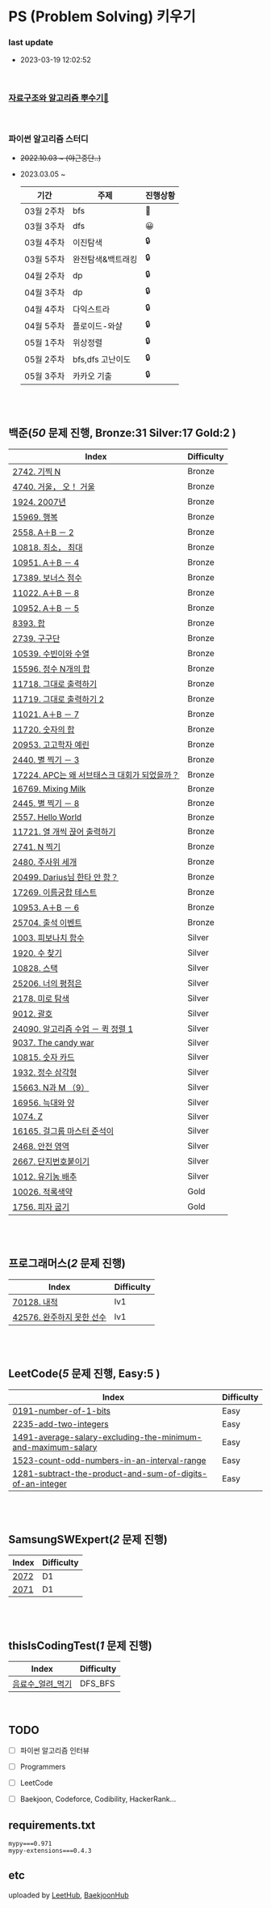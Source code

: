 

# PS (Problem Solving) 키우기


### last update
- 2023-03-19 12:02:52


</br>

### [자료구조와 알고리즘 뿌수기👊](https://www.notion.so/typeerror/e41b98ea18ae4db2b385558f2d018c9f)

</br>

### 파이썬 알고리즘 스터디
- ~~2022.10.03 ~  (야근중단..)~~
- 2023.03.05 ~ 

    |   기간   | 주제 | 진행상황 |
    | -------- | --- | ----- |
    | 03월 2주차 | bfs | 🧐 |
    | 03월 3주차 | dfs | 😀 |
    | 03월 4주차 | 이진탐색| 🔒 |
    | 03월 5주차 | 완전탐색&백트래킹 | 🔒 |
    | 04월 2주차 | dp | 🔒 |
    | 04월 3주차 | dp | 🔒 |
    | 04월 4주차 | 다익스트라 | 🔒 |
    | 04월 5주차 | 플로이드-와샬 | 🔒 |
    | 05월 1주차 |  위상정렬   | 🔒 |
    | 05월 2주차 |  bfs,dfs 고난이도  | 🔒 |
    | 05월 3주차 |  카카오 기출  | 🔒 |






</br></br>
 ## 백준(<i>50</i> 문제 진행, Bronze:31 Silver:17 Gold:2 ) </br>
 | Index | Difficulty |
 | ----- | ----- |
 | [2742. 기찍 N](./백준/Bronze/2742. 기찍 N/기찍 N.py) | Bronze |
 | [4740. 거울， 오！ 거울](./백준/Bronze/4740. 거울， 오！ 거울/거울， 오！ 거울.py) | Bronze |
 | [1924. 2007년](./백준/Bronze/1924. 2007년/2007년.py) | Bronze |
 | [15969. 행복](./백준/Bronze/15969. 행복/행복.py) | Bronze |
 | [2558. A＋B － 2](./백준/Bronze/2558. A＋B － 2/A＋B － 2.py) | Bronze |
 | [10818. 최소， 최대](./백준/Bronze/10818. 최소， 최대/최소， 최대.py) | Bronze |
 | [10951. A＋B － 4](./백준/Bronze/10951. A＋B － 4/A＋B － 4.py) | Bronze |
 | [17389. 보너스 점수](./백준/Bronze/17389. 보너스 점수/보너스 점수.py) | Bronze |
 | [11022. A＋B － 8](./백준/Bronze/11022. A＋B － 8/A＋B － 8.py) | Bronze |
 | [10952. A＋B － 5](./백준/Bronze/10952. A＋B － 5/A＋B － 5.py) | Bronze |
 | [8393. 합](./백준/Bronze/8393. 합/합.py) | Bronze |
 | [2739. 구구단](./백준/Bronze/2739. 구구단/구구단.py) | Bronze |
 | [10539. 수빈이와 수열](./백준/Bronze/10539. 수빈이와 수열/수빈이와 수열.py) | Bronze |
 | [15596. 정수 N개의 합](./백준/Bronze/15596. 정수 N개의 합/정수 N개의 합.py) | Bronze |
 | [11718. 그대로 출력하기](./백준/Bronze/11718. 그대로 출력하기/그대로 출력하기.py) | Bronze |
 | [11719. 그대로 출력하기 2](./백준/Bronze/11719. 그대로 출력하기 2/그대로 출력하기 2.py) | Bronze |
 | [11021. A＋B － 7](./백준/Bronze/11021. A＋B － 7/A＋B － 7.py) | Bronze |
 | [11720. 숫자의 합](./백준/Bronze/11720. 숫자의 합/숫자의 합.py) | Bronze |
 | [20953. 고고학자 예린](./백준/Bronze/20953. 고고학자 예린/고고학자 예린.py) | Bronze |
 | [2440. 별 찍기 － 3](./백준/Bronze/2440. 별 찍기 － 3/별 찍기 － 3.py) | Bronze |
 | [17224. APC는 왜 서브태스크 대회가 되었을까？](./백준/Bronze/17224. APC는 왜 서브태스크 대회가 되었을까？/APC는 왜 서브태스크 대회가 되었을까？.py) | Bronze |
 | [16769. Mixing Milk](./백준/Bronze/16769. Mixing Milk/Mixing Milk.py) | Bronze |
 | [2445. 별 찍기 － 8](./백준/Bronze/2445. 별 찍기 － 8/별 찍기 － 8.py) | Bronze |
 | [2557. Hello World](./백준/Bronze/2557. Hello World/Hello World.py) | Bronze |
 | [11721. 열 개씩 끊어 출력하기](./백준/Bronze/11721. 열 개씩 끊어 출력하기/열 개씩 끊어 출력하기.py) | Bronze |
 | [2741. N 찍기](./백준/Bronze/2741. N 찍기/N 찍기.py) | Bronze |
 | [2480. 주사위 세개](./백준/Bronze/2480. 주사위 세개/주사위 세개.py) | Bronze |
 | [20499. Darius님 한타 안 함？](./백준/Bronze/20499. Darius님 한타 안 함？/Darius님 한타 안 함？.py) | Bronze |
 | [17269. 이름궁합 테스트](./백준/Bronze/17269. 이름궁합 테스트/이름궁합 테스트.py) | Bronze |
 | [10953. A＋B － 6](./백준/Bronze/10953. A＋B － 6/A＋B － 6.py) | Bronze |
 | [25704. 출석 이벤트](./백준/Bronze/25704. 출석 이벤트/출석 이벤트.py) | Bronze |
 | [1003. 피보나치 함수](./백준/Silver/1003. 피보나치 함수/피보나치 함수.py) | Silver |
 | [1920. 수 찾기](./백준/Silver/1920. 수 찾기/수 찾기.py) | Silver |
 | [10828. 스택](./백준/Silver/10828. 스택/스택.py) | Silver |
 | [25206. 너의 평점은](./백준/Silver/25206. 너의 평점은/너의 평점은.py) | Silver |
 | [2178. 미로 탐색](./백준/Silver/2178. 미로 탐색/미로 탐색.py) | Silver |
 | [9012. 괄호](./백준/Silver/9012. 괄호/괄호.py) | Silver |
 | [24090. 알고리즘 수업 － 퀵 정렬 1](./백준/Silver/24090. 알고리즘 수업 － 퀵 정렬 1/알고리즘 수업 － 퀵 정렬 1.py) | Silver |
 | [9037. The candy war](./백준/Silver/9037. The candy war/The candy war.py) | Silver |
 | [10815. 숫자 카드](./백준/Silver/10815. 숫자 카드/숫자 카드.py) | Silver |
 | [1932. 정수 삼각형](./백준/Silver/1932. 정수 삼각형/정수 삼각형.py) | Silver |
 | [15663. N과 M （9）](./백준/Silver/15663. N과 M （9）/N과 M （9）.py) | Silver |
 | [16956. 늑대와 양](./백준/Silver/16956. 늑대와 양/늑대와 양.py) | Silver |
 | [1074. Z](./백준/Silver/1074. Z/Z.py) | Silver |
 | [16165. 걸그룹 마스터 준석이](./백준/Silver/16165. 걸그룹 마스터 준석이/걸그룹 마스터 준석이.py) | Silver |
 | [2468. 안전 영역](./백준/Silver/2468. 안전 영역/안전 영역.py) | Silver |
 | [2667. 단지번호붙이기](./백준/Silver/2667. 단지번호붙이기/단지번호붙이기.py) | Silver |
 | [1012. 유기농 배추](./백준/Silver/1012. 유기농 배추/유기농 배추.py) | Silver |
 | [10026. 적록색약](./백준/Gold/10026. 적록색약/적록색약.py) | Gold |
 | [1756. 피자 굽기](./백준/Gold/1756. 피자 굽기/피자 굽기.py) | Gold |</br></br> 

</br></br>
 ## 프로그래머스(<i>2</i> 문제 진행) </br>
 | Index | Difficulty |
 | ----- | ----- |
 | [70128. 내적](./프로그래머스/lv1/70128. 내적/내적.py) | lv1 |
 | [42576. 완주하지 못한 선수](./프로그래머스/lv1/42576. 완주하지 못한 선수/완주하지 못한 선수.py) | lv1 |</br></br> 

</br></br>
 ## LeetCode(<i>5</i> 문제 진행, Easy:5 ) </br>
 | Index | Difficulty |
 | ----- | ----- |
 | [0191-number-of-1-bits](./LeetCode/Easy/0191-number-of-1-bits/0191-number-of-1-bits.py) | Easy |
 | [2235-add-two-integers](./LeetCode/Easy/2235-add-two-integers/2235-add-two-integers.py) | Easy |
 | [1491-average-salary-excluding-the-minimum-and-maximum-salary](./LeetCode/Easy/1491-average-salary-excluding-the-minimum-and-maximum-salary/1491-average-salary-excluding-the-minimum-and-maximum-salary.py) | Easy |
 | [1523-count-odd-numbers-in-an-interval-range](./LeetCode/Easy/1523-count-odd-numbers-in-an-interval-range/1523-count-odd-numbers-in-an-interval-range.py) | Easy |
 | [1281-subtract-the-product-and-sum-of-digits-of-an-integer](./LeetCode/Easy/1281-subtract-the-product-and-sum-of-digits-of-an-integer/1281-subtract-the-product-and-sum-of-digits-of-an-integer.py) | Easy |</br></br> 

</br></br>
 ## SamsungSWExpert(<i>2</i> 문제 진행) </br>
 | Index | Difficulty |
 | ----- | ----- |
 | [2072](./SamsungSWExpert/D1/2072/solution.py) | D1 |
 | [2071](./SamsungSWExpert/D1/2071/solution.py) | D1 |</br></br> 

</br></br>
 ## thisIsCodingTest(<i>1</i> 문제 진행) </br>
 | Index | Difficulty |
 | ----- | ----- |
 | [음료수_얼려_먹기](./thisIsCodingTest/DFS_BFS/음료수_얼려_먹기/음료수_얼려_먹기.py) | DFS_BFS |</br></br> 




<br/>


## TODO
- [ ] 파이썬 알고리즘 인터뷰
- [ ] Programmers
- [ ] LeetCode
- [ ] Baekjoon, Codeforce, Codibility, HackerRank...



## requirements.txt
```
mypy===0.971
mypy-extensions===0.4.3 

```

## etc
uploaded by [LeetHub](https://github.com/QasimWani/LeetHub), [BaekjoonHub](https://github.com/BaekjoonHub/BaekjoonHub)



